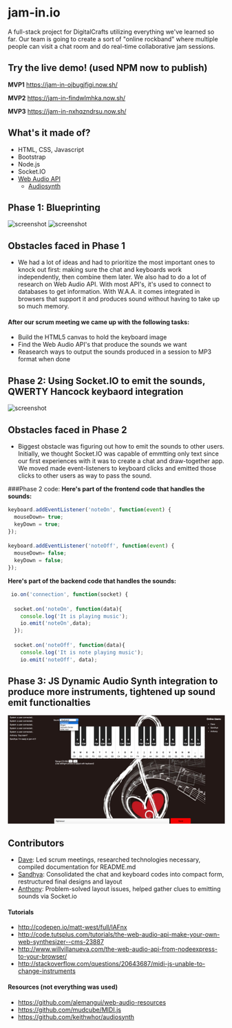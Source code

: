 # jam-in.io
A full-stack project for DigitalCrafts utilizing everything we've learned so far. Our team is going to create a sort of "online rockband" where multiple people can visit a chat room and do real-time collaborative jam sessions.

## Try the live demo! (used NPM now to publish)
**MVP1**
<https://jam-in-ojbugjfigi.now.sh/>

**MVP2**
<https://jam-in-findwlmhka.now.sh/>

**MVP3**
<https://jam-in-nxhqzndrsu.now.sh/>



## What's it made of?
* HTML, CSS, Javascript
* Bootstrap
* Node.js
* Socket.IO
* [Web Audio API](https://developer.mozilla.org/en-US/docs/Web/API/Web_Audio_API)
  * [Audiosynth](https://github.com/keithwhor/audiosynth)

## Phase 1: Blueprinting
![screenshot](team.jpg)
![screenshot](mockup.jpg)

## Obstacles faced in Phase 1
* We had a lot of ideas and had to prioritize the most important ones to knock out first: making sure the chat and keyboards work independently, then combine them later. We also had to do a lot of research on Web Audio API. With most API's, it's used to connect to databases to get information. With W.A.A. it comes integrated in browsers that support it and produces sound without having to take up so much memory.

#### After our scrum meeting we came up with the following tasks:
* Build the HTML5 canvas to hold the keyboard image
* Find the Web Audio API's that produce the sounds we want
* Reasearch ways to output the sounds produced in a session to MP3 format when done

## Phase 2: Using Socket.IO to emit the sounds, QWERTY Hancock keybaord integration
![screenshot](mvp2.png)

## Obstacles faced in Phase 2
* Biggest obstacle was figuring out how to emit the sounds to other users. Initially, we thought Socket.IO was capable of emmtting only text since our first experiences with it was to create a chat and draw-together app. We moved made event-listeners to keyboard clicks and emitted those clicks to other users as  way to pass the sound.

###Phase 2 code:
**Here's part of the frontend code that handles the sounds:**
```js
keyboard.addEventListener('noteOn', function(event) {
  mouseDown= true;
  keyDown = true;
});

keyboard.addEventListener('noteOff', function(event) {
  mouseDown= false;
  keyDown = false;
});
```

**Here's part of the backend code that handles the sounds:**
```js
 io.on('connection', function(socket) {

  socket.on('noteOn', function(data){
    console.log('It is playing music');
    io.emit('noteOn',data);
  });

  socket.on('noteOff', function(data){
    console.log('It is note playing music');
    io.emit('noteOff', data);
```

## Phase 3: JS Dynamic Audio Synth integration to produce more instruments, tightened up sound emit functionalties
![screenshot](mvp3.png)



## Contributors
* [Dave](https://github.com/phamous2day): Led scrum meetings, researched technologies necessary, compiled documentation for README.md
* [Sandhya](https://github.com/ramsandhya): Consolidated the chat and keyboard codes into compact form, restructured final designs and layout
* [Anthony](https://github.com/Athompsonjr26 ): Problem-solved layout issues, helped gather clues to emitting sounds via Socket.io


#### Tutorials
* http://codepen.io/matt-west/full/lAFnx
* http://code.tutsplus.com/tutorials/the-web-audio-api-make-your-own-web-synthesizer--cms-23887
* http://www.willvillanueva.com/the-web-audio-api-from-nodeexpress-to-your-browser/
* http://stackoverflow.com/questions/20643687/midi-js-unable-to-change-instruments

#### Resources (not everything was used)
* https://github.com/alemangui/web-audio-resources
* https://github.com/mudcube/MIDI.js
* https://github.com/keithwhor/audiosynth
